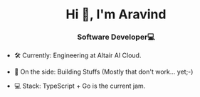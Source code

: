 <h1 align="center">Hi 👋, I'm Aravind</h1>
<h3 align="center">Software Developer💻</h3>

- 🛠️ Currently: Engineering at Altair AI Cloud.

- 🌱 On the side: Building Stuffs (Mostly that don't work... yet;-)

- 💻 Stack: TypeScript + Go is the current jam.
